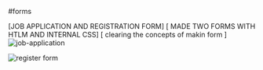 #forms

[JOB APPLICATION AND REGISTRATION FORM]
[ MADE TWO FORMS WITH HTLM AND INTERNAL CSS]
[ clearing the concepts of makin form ]
![job-application](https://github.com/user-attachments/assets/b6d583a4-0bbf-459f-b809-e259bc90555f)


![register form](https://github.com/user-attachments/assets/56b7c1d0-1f63-4e2f-ac76-ccf99342a612)
